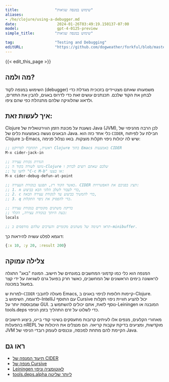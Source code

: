 ```yaml
---
title:                "שימוש במנפה שגיאות"
aliases:
- /he/clojure/using-a-debugger.md
date:                  2024-01-26T03:49:19.150137-07:00
model:                 gpt-4-0125-preview
simple_title:         "שימוש במנפה שגיאות"

tag:                  "Testing and Debugging"
editURL:              "https://github.com/dogweather/forkful/blob/master/content/he/clojure/using-a-debugger.md"
---
```


{{< edit_this_page >}}

## מה ולמה?
השימוש במנפה לקוד (debugger) משמעותו שאתם מצטיידים בזכוכית מגדלת כדי לבחון את הקוד שלכם. תכנתנים עושים זאת כדי לדרוס באגים, להבין את התזרים, ולדאוג שהלוגיקה שלהם מתנהלת כפי שהם ציפו.

## איך לעשות זאת:
Clojure נשענת על מכונת הזמן הווירטואלית של Java (JVM), לכן הרבה מהניפוי של הבאגים נעשה באמצעות כלים של Java. כלי אחד כזה הוא `CIDER`, חבילת על לפיתוח Clojure ב-Emacs, שיש לה יכולות ניפוי תקלות מוצקות. בואו נצלול פנימה:

```clojure
;; ראשית, תתחברו לפרויקט Clojure בתוך Emacs באמצעות CIDER
M-x cider-jack-in

;; הגדרת נקודת עצירה
;; נווטו לשורה בקוד ה-Clojure שלכם שאתם רוצים לבדוק ו
;; לחצו על "C-c M-b" או בצעו:
M-x cider-debug-defun-at-point

;; כאשר הקוד רץ, תפגעו בנקודת העצירה. CIDER תציג בפניכם את האפשרויות:
;; 1. n כדי לעבור לשלב הלוגי הבא בביצוע,
;; 2. c כדי להמשיך בביצוע עד לנקודת עצירה הבאה,
;; 3. q כדי להפסיק את ניפוי התקלות.

;; בדיקת משתנים מקומיים בנקודת עצירה
;; בעת היותך בנקודת עצירה, הקלד:
locals

;; תראו רשימה של משתנים מקומיים והערכים שלהם מודפסים ב-minibuffer.
```
דוגמא לפלט עשויה להיראות כך:
```clojure
{:x 10, :y 20, :result 200}
```

## צלילה עמוקה
המנפה הוא כלי כמו קדמוני המחשבים במונחים של חישוב. המונח "באג" התגלה לראשונה בימים הראשונים של המחשבים, כאשר חרק בפועל גרם לשגיאה על ידי קצר במעגל במכונה.

למרות ש-`CIDER` מעולה לחובבי Emacs, קיימות חלופות לניפוי באגים ב-Clojure. לדוגמה, השימוש ב-IntelliJ עם התוסף Cursive יכול להציע חוויית ניפוי תקלות שמבוססת יותר על GUI. נוסף לזאת, אתם יכולים להשתמש ב-Leiningen המובנה או tools.deps כדי לשלוט על זרם התהליך בזמן הניפוי.

מאחורי הקלעים, מנפים אלו לעיתים קרובות מתעסקים בשינוי קודי בייט, ביצוע חישובים בהפעלות nREPL מוקדשות, ומציעים בדיקת עקבות קריאה. הם מנצלים את היכולות של JVM הקיימת להם מתחת למכסה, ונכנסים לעומק רובדי הניפוי של Java.

## ראו גם
- [תיעוד המנפה של CIDER](https://docs.cider.mx/cider/debugging/debugger.html)
- [מנפה של Cursive](https://cursive-ide.com/userguide/debugging.html)
- [Leiningen לאוטומציה וניפוי](https://leiningen.org/)
- [tools.deps.alpha ליותר שליטה](https://github.com/clojure/tools.deps.alpha)
